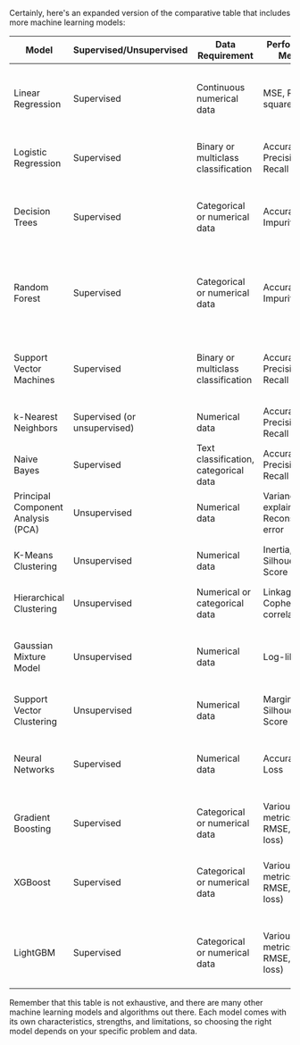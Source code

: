 Certainly, here's an expanded version of the comparative table that includes more machine learning models:

| Model                  | Supervised/Unsupervised | Data Requirement                                  | Performance Metrics                 | Performance Tuning                                                                                              |
|------------------------|------------------------|---------------------------------------------------|-------------------------------------|-----------------------------------------------------------------------------------------------------------------|
| Linear Regression      | Supervised             | Continuous numerical data                         | MSE, R-squared                      | Feature engineering, regularization (L1/L2), handling multicollinearity                                    |
| Logistic Regression    | Supervised             | Binary or multiclass classification               | Accuracy, Precision, Recall         | Regularization (C parameter), feature engineering                                                            |
| Decision Trees         | Supervised             | Categorical or numerical data                     | Accuracy, Gini Impurity             | Pruning, maximum depth, minimum samples per leaf                                                              |
| Random Forest          | Supervised             | Categorical or numerical data                     | Accuracy, Gini Impurity             | Number of trees, maximum depth, minimum samples per leaf                                                     |
| Support Vector Machines| Supervised             | Binary or multiclass classification               | Accuracy, Precision, Recall         | Choice of kernel, regularization parameter (C), kernel-specific parameters                                   |
| k-Nearest Neighbors    | Supervised (or unsupervised) | Numerical data                               | Accuracy, Precision, Recall         | Number of neighbors (k), distance metric                                                                      |
| Naive Bayes            | Supervised             | Text classification, categorical data            | Accuracy, Precision, Recall         | Laplace smoothing, feature engineering                                                                       |
| Principal Component Analysis (PCA) | Unsupervised | Numerical data                              | Variance explained, Reconstruction error | Number of components, data scaling                                                                             |
| K-Means Clustering     | Unsupervised           | Numerical data                                  | Inertia, Silhouette Score           | Number of clusters, initialization method                                                                    |
| Hierarchical Clustering| Unsupervised           | Numerical or categorical data                   | Linkage, Cophenetic correlation     | Linkage method, distance metric                                                                               |
| Gaussian Mixture Model| Unsupervised           | Numerical data                                  | Log-likelihood                     | Number of components, covariance type, initialization method                                                |
| Support Vector Clustering| Unsupervised         | Numerical data                                  | Margin, Silhouette Score           | Kernel choice, regularization parameter (C)                                                                  |
| Neural Networks        | Supervised             | Numerical data                                  | Accuracy, Loss                      | Architecture design, activation functions, optimization algorithm                                           |
| Gradient Boosting      | Supervised             | Categorical or numerical data                   | Various metrics (e.g., RMSE, Log-loss) | Learning rate, number of estimators, depth of trees                                                          |
| XGBoost                | Supervised             | Categorical or numerical data                   | Various metrics (e.g., RMSE, Log-loss) | Learning rate, number of estimators, maximum depth, regularization                                           |
| LightGBM               | Supervised             | Categorical or numerical data                   | Various metrics (e.g., RMSE, Log-loss) | Learning rate, number of leaves, boosting type, maximum bin, feature fraction                               |

Remember that this table is not exhaustive, and there are many other machine learning models and algorithms out there. Each model comes with its own characteristics, strengths, and limitations, so choosing the right model depends on your specific problem and data.
